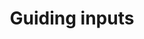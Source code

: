 ---
layout: topic
title: Guiding inputs
permalink: /design/topics/guiding-input
data:
  items:
    - references:
        - name: Forms
          quote: '... without referring to external documentation, an API user does not know what data to provide to operations that take input.'
          url: 'http://restful-api-design.readthedocs.io/en/latest/forms.html'
      _embedded:
        guideline:
          id: redhat-thoughts-on-restful-api-design
          title: Thoughts on RESTful API Design
          type: website
          url: 'http://restful-api-design.readthedocs.io/en/latest/'
          company: Red Hat
          companyLogoUrl: /media/logos/redhat.png
          companyUrl: 'https://www.redhat.com/'
          date: 2012-11-15T00:00:00.000Z
          reviewDate: 2016-08-18T00:00:00.000Z
          _links:
            self:
              href: /design/guidelines/redhat-thoughts-on-restful-api-design
            guidelineTopics:
              href: /design/guidelines/redhat-thoughts-on-restful-api-design/topics
      _links:
        guideline:
          href: /design/guidelines/redhat-thoughts-on-restful-api-design
  _embedded:
    topic:
      id: guiding-input
      name: Guiding inputs
      description: How to help consumers or end user to input relevant data
      _links:
        self:
          href: /design/topics/guiding-input
        topicGuidelines:
          href: /design/topics/guiding-input/guidelines
  _links:
    self:
      href: /design/topics/guiding-input/guidelines
    topic:
      href: /design/topics/guiding-input
---